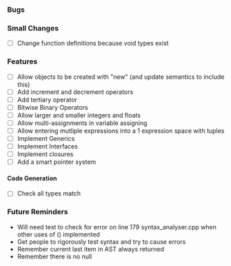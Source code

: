 ### Bugs

### Small Changes

-   [ ] Change function definitions because void types exist

### Features

-   [ ] Allow objects to be created with "new" (and update semantics to include this)
-   [ ] Add increment and decrement operators
-   [ ] Add tertiary operator
-   [ ] Bitwise Binary Operators
-   [ ] Allow larger and smaller integers and floats
-   [ ] Allow multi-assignments in variable assigning
-   [ ] Allow entering mutliple expressions into a 1 expression space with tuples
-   [ ] Implement Generics
-   [ ] Implement Interfaces
-   [ ] Implement closures
-   [ ] Add a smart pointer system

#### Code Generation

-   [ ] Check all types match

### Future Reminders

-   Will need test to check for error on line 179 syntax_analyser.cpp when other uses of () implemented
-   Get people to rigorously test syntax and try to cause errors
-   Remember current last item in AST always returned
-   Remember there is no null
